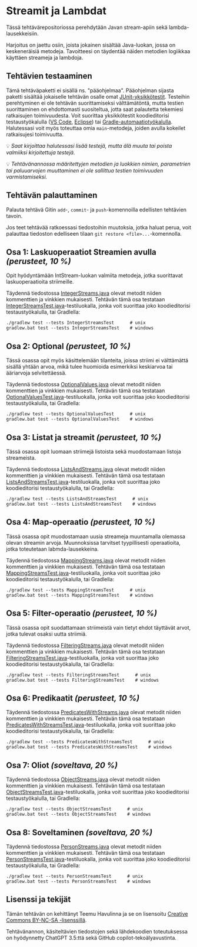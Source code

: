 # Streamit ja Lambdat

Tässä tehtävärepositoriossa perehdytään Javan stream-apiin sekä lambda-lausekkeisiin.

Harjoitus on jaettu osiin, joista jokainen sisältää Java-luokan, jossa on keskeneräisiä metodeja. Tavoitteesi on täydentää näiden metodien logiikkaa käyttäen streameja ja lambdoja.


## Tehtävien testaaminen

Tämä tehtäväpaketti ei sisällä ns. "pääohjelmaa". Pääohjelman sijasta paketti sisältää jokaiselle tehtävän osalle omat [JUnit-yksikkötestit](./src/test/java/). Testeihin perehtyminen ei ole tehtävän suorittamiseksi välttämätöntä, mutta testien suorittaminen on ehdottomasti suositeltua, jotta saat palautetta tekemiesi ratkaisujen toimivuudesta. Voit suorittaa yksikkötestit koodieditorisi testaustyökalulla ([VS Code](https://code.visualstudio.com/docs/java/java-testing), [Eclipse](https://www.vogella.com/tutorials/JUnitEclipse/article.html)) tai [Gradle-automaatiotyökalulla](https://docs.gradle.org/current/userguide/java_testing.html). Halutessasi voit myös toteuttaa omia `main`-metodeja, joiden avulla kokeilet ratkaisujesi toimivuutta.

💡 *Saat kirjoittaa halutessasi lisää testejä, mutta älä muuta tai poista valmiiksi kirjoitettuja testejä.*

💡 *Tehtävänannossa määritettyjen metodien ja luokkien nimien, parametrien tai paluuarvojen muuttaminen ei ole sallittua testien toimivuuden varmistamiseksi.*


## Tehtävän palauttaminen

Palauta tehtävä Gitin `add`-, `commit`- ja `push`-komennoilla edellisten tehtävien tavoin.

Jos teet tehtävää ratkoessasi tiedostoihin muutoksia, jotka haluat perua, voit palauttaa tiedoston edelliseen tilaan `git restore <file>...`-komennolla.



## Osa 1: Laskuoperaatiot Streamien avulla *(perusteet, 10 %)*

Opit hyödyntämään IntStream-luokan valmiita metodeja, jotka suorittavat laskuoperaatioita striimeille.

Täydennä tiedostossa [IntegerStreams.java](./src/main/java/part01/IntegerStreams.java) olevat metodit niiden kommenttien ja vinkkien mukaisesti. Tehtävän tämä osa testataan [IntegerStreamsTest.java](./src/test/java/part01/IntegerStreamsTest.java)-testiluokalla, jonka voit suorittaa joko koodieditorisi testaustyökalulla, tai Gradlella:
```
./gradlew test --tests IntegerStreamsTest      # unix
gradlew.bat test --tests IntegerStreamsTest    # windows
```

## Osa 2: Optional *(perusteet, 10 %)*

Tässä osassa opit myös käsittelemään tilanteita, joissa striimi ei välttämättä sisällä yhtään arvoa, mikä tulee huomioida esimerkiksi keskiarvoa tai ääriarvoja selvitettäessä.

Täydennä tiedostossa [OptionalValues.java](./src/main/java/part02/OptionalValues.java) olevat metodit niiden kommenttien ja vinkkien mukaisesti. Tehtävän tämä osa testataan [OptionalValuesTest.java](./src/test/java/part02/OptionalValuesTest.java)-testiluokalla, jonka voit suorittaa joko koodieditorisi testaustyökalulla, tai Gradlella:
```
./gradlew test --tests OptionalValuesTest      # unix
gradlew.bat test --tests OptionalValuesTest    # windows
```

## Osa 3: Listat ja streamit *(perusteet, 10 %)*

Tässä osassa opit luomaan striimejä listoista sekä muodostamaan listoja streameista.

Täydennä tiedostossa [ListsAndStreams.java](./src/main/java/part03/ListsAndStreams.java) olevat metodit niiden kommenttien ja vinkkien mukaisesti. Tehtävän tämä osa testataan [ListsAndStreamsTest.java](./src/test/java/part03/ListsAndStreamsTest.java)-testiluokalla, jonka voit suorittaa joko koodieditorisi testaustyökalulla, tai Gradlella:
```
./gradlew test --tests ListsAndStreamsTest      # unix
gradlew.bat test --tests ListsAndStreamsTest    # windows
```

## Osa 4: Map-operaatio *(perusteet, 10 %)*

Tässä osassa opit muodostamaan uusia streameja muuntamalla olemassa olevan streamin arvoja. Muunnoksissa tarvitset tyypillisesti operaatioita, jotka toteutetaan labmda-lausekkeina.

Täydennä tiedostossa [MappingStreams.java](./src/main/java/part04/MappingStreams.java) olevat metodit niiden kommenttien ja vinkkien mukaisesti. Tehtävän tämä osa testataan [MappingStreamsTest.java](./src/test/java/part04/MappingStreamsTest.java)-testiluokalla, jonka voit suorittaa joko koodieditorisi testaustyökalulla, tai Gradlella:
```
./gradlew test --tests MappingStreamsTest      # unix
gradlew.bat test --tests MappingStreamsTest    # windows
```

## Osa 5: Filter-operaatio *(perusteet, 10 %)*

Tässä osassa opit suodattamaan striimeistä vain tietyt ehdot täyttävät arvot, jotka tulevat osaksi uutta striimiä.

Täydennä tiedostossa [FilteringStreams.java](./src/main/java/part05/FilteringStreams.java) olevat metodit niiden kommenttien ja vinkkien mukaisesti. Tehtävän tämä osa testataan [FilteringStreamsTest.java](./src/test/java/part05/FilteringStreamsTest.java)-testiluokalla, jonka voit suorittaa joko koodieditorisi testaustyökalulla, tai Gradlella:
```
./gradlew test --tests FilteringStreamsTest      # unix
gradlew.bat test --tests FilteringStreamsTest    # windows
```

## Osa 6: Predikaatit *(perusteet, 10 %)*

Täydennä tiedostossa [PredicatesWithStreams.java](./src/main/java/part06/PredicatesWithStreams.java) olevat metodit niiden kommenttien ja vinkkien mukaisesti. Tehtävän tämä osa testataan [PredicatesWithStreamsTest.java](./src/test/java/part06/PredicatesWithStreamsTest.java)-testiluokalla, jonka voit suorittaa joko koodieditorisi testaustyökalulla, tai Gradlella:

```
./gradlew test --tests PredicatesWithStreamsTest      # unix
gradlew.bat test --tests PredicatesWithStreamsTest    # windows
```

## Osa 7: Oliot *(soveltava, 20 %)*

Täydennä tiedostossa [ObjectStreams.java](./src/main/java/part07/ObjectStreams.java) olevat metodit niiden kommenttien ja vinkkien mukaisesti. Tehtävän tämä osa testataan [ObjectStreamsTest.java](./src/test/java/part07/ObjectStreamsTest.java)-testiluokalla, jonka voit suorittaa joko koodieditorisi testaustyökalulla, tai Gradlella:

```
./gradlew test --tests ObjectStreamsTest      # unix
gradlew.bat test --tests ObjectStreamsTest    # windows
```

## Osa 8: Soveltaminen *(soveltava, 20 %)*

Täydennä tiedostossa [PersonStreams.java](./src/main/java/part08/PersonStreams.java) olevat metodit niiden kommenttien ja vinkkien mukaisesti. Tehtävän tämä osa testataan [PersonStreamsTest.java](./src/test/java/part08/PersonStreamsTest.java)-testiluokalla, jonka voit suorittaa joko koodieditorisi testaustyökalulla, tai Gradlella:

```
./gradlew test --tests PersonStreamsTest      # unix
gradlew.bat test --tests PersonStreamsTest    # windows
```


## Lisenssi ja tekijät

Tämän tehtävän on kehittänyt Teemu Havulinna ja se on lisensoitu [Creative Commons BY-NC-SA -lisenssillä](https://creativecommons.org/licenses/by-nc-sa/4.0/).

Tehtävänannon, käsiteltävien tiedostojen sekä lähdekoodien toteutuksessa on hyödynnetty ChatGPT 3.5:ttä sekä GitHub copilot-tekoälyavustinta.
